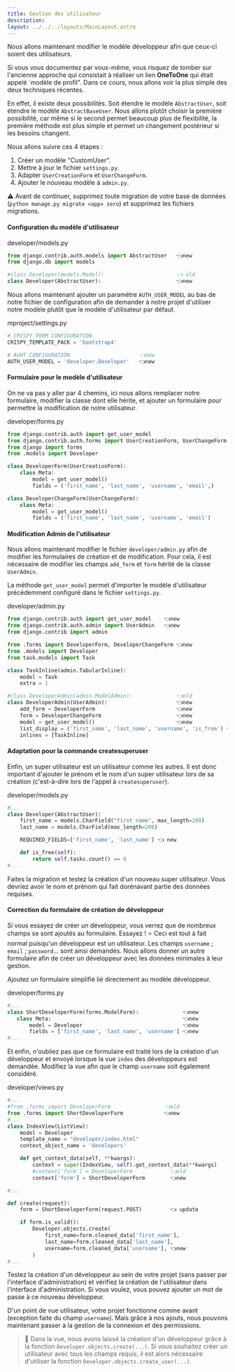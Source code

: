 ```yaml
---
title: Gestion des utilisateur
description: 
layout: ../../../layouts/MainLayout.astro
---
```


Nous allons maintenant modifier le modèle développeur afin que ceux-ci soient des utilisateurs.

Si vous vous documentez par vous-même, vous risquez de tomber sur l'ancienne approche qui consistait à réaliser un lien **OneToOne** qui était appelé `modèle de profil". Dans ce cours, nous allons voir la plus simple des deux techniques récentes.

En effet, il existe deux possibilités. Soit étendre le modèle `AbstractUser`, soit étendre le modèle `AbstractBaseUser`. Nous allons plutôt choisir la première possibilité, car même si le second permet beaucoup plus de flexibilité, la première méthode est plus simple et permet un changement postérieur si les besoins changent.

Nous allons suivre ces 4 étapes : 

1. Créer un modèle "CustomUser".
1. Mettre à jour le fichier `settings.py`.
1. Adapter `UserCreationForm` et `UserChangeForm`.
1. Ajouter le nouveau modèle à `admin.py`.

⚠️ Avant de continuer, supprimez toute migration de votre base de données (`python manage.py migrate <app> zero`) et supprimez les fichiers migrations.

#### Configuration du modèle d'utilisateur

<div class="path">developer/models.py</div>

``` python
from django.contrib.auth.models import AbstractUser   👈new
from django.db import models

#class Developer(models.Model):                       👈 old
class Developer(AbstractUser):                        👈new
```

Nous allons maintenant ajouter un paramètre `AUTH_USER_MODEL` au bas de notre fichier de configuration afin de demander à notre projet d'utiliser notre modèle plutôt que le modèle d'utilisateur par défaut.

<div class="path">mproject/settings.py</div>

``` python
# CRISPY FORM CONFIGURATION
CRISPY_TEMPLATE_PACK = 'bootstrap4'

# AUHT CONFIGURATION                      👈new
AUTH_USER_MODEL = 'developer.Developer'   👈new
```

#### Formulaire pour le modèle d'utilisateur

On ne va pas y aller par 4 chemins, ici nous allons remplacer notre formulaire, modifier la classe dont elle hérite, et ajouter un formulaire pour
permettre la modification de notre utilisateur.

<div class="path">developer/forms.py</div>

``` python
from django.contrib.auth import get_user_model
from django.contrib.auth.forms import UserCreationForm, UserChangeForm
from django import forms
from .models import Developer

class DeveloperForm(UserCreationForm):
    class Meta:
        model = get_user_model()
        fields = ('first_name', 'last_name', 'username', 'email',)

class DeveloperChangeForm(UserChangeForm):
    class Meta:
        model = get_user_model()
        fields = ('first_name', 'last_name', 'username', 'email')

```

#### Modification Admin de l'utilisateur

Nous allons maintenant modifier le fichier `developer/admin.py` afin de modifier les formulaires de création et de modification.
Pour cela, il est nécessaire de modifier les champs `add_form` et `form` hérité de la classe `UserAdmin`.

La méthode `get_user_model` permet d'importer le modèle d'utilisateur précédemment configuré dans le fichier `settings.py`.

<div class="path">developer/admin.py</div>

``` python
from django.contrib.auth import get_user_model    👈new 
from django.contrib.auth.admin import UserAdmin   👈new
from django.contrib import admin

from .forms import DeveloperForm, DeveloperChangeForm 👈new
from .models import Developer
from task.models import Task

class TaskInline(admin.TabularInline):
    model = Task
    extra = 1

#class DeveloperAdmin(admin.ModelAdmin):              👈old
class DeveloperAdmin(UserAdmin):                      👈new
    add_form = DeveloperForm                          👈new
    form = DeveloperChangeForm                        👈new
    model = get_user_model()                          👈new
    list_display = ('first_name', 'last_name', 'username', 'is_free') 👈Ajoutez 'username'
    inlines = [TaskInline]
```

#### Adaptation pour la commande createsuperuser

Enfin, un super utilisateur est un utilisateur comme les autres. Il est donc important d'ajouter le prénom et le nom d'un super utilisateur lors de sa création (c'est-à-dire lors de l'appel à `createsuperuser`).

<div class="path">developer/models.py</div>

``` python
#...
class Developer(AbstractUser):
    first_name = models.CharField("first name", max_length=200)
    last_name = models.CharField(max_length=200)

    REQUIRED_FIELDS=['first_name', 'last_name'] 👈 new

    def is_free(self):
        return self.tasks.count() == 0
#...
```

Faites la migration et testez la création d'un nouveau super utilisateur. Vous devriez avoir le nom et prénom qui fait dorénavant partie des données requises.

#### Correction du formulaire de création de développeur

Si vous essayez de créer un développeur, vous verrez que de nombreux champs se sont ajoutés au formulaire. Essayez ! ⭐️ Ceci est tout à fait normal puisqu'un développeur est un utilisateur. Les champs `username` ; `email` ; `password`... sont ainsi demandés. Nous allons donner un autre formulaire afin de créer un développeur avec les données minimales à leur gestion.

Ajoutez un formulaire simplifié lié directement au modèle développeur.

<div class="path">developer/forms.py</div>

``` python
#...
class ShortDeveloperForm(forms.ModelForm):              👈new
   class Meta:                                          👈new
       model = Developer                                👈new
       fields = ['first_name', 'last_name', 'username'] 👈new
#...
```

Et enfin, n'oubliez pas que ce formulaire est traité lors de la création d'un développeur et envoyé lorsque la vue `index` des développeurs est demandée. Modifiez la vue afin que le champ `username` soit également considéré.

<div class="path">developer/views.py</div>

``` python
#...
#from .forms import DeveloperForm                 👈old
from .forms import ShortDeveloperForm             👈new
#...
class IndexView(ListView):
    model = Developer
    template_name = "developer/index.html"
    context_object_name = 'developers'

    def get_context_data(self, **kwargs):
        context = super(IndexView, self).get_context_data(**kwargs)
        #context['form'] = DeveloperForm            👈old
        context['form'] = ShortDeveloperForm        👈new

#...

def create(request):
    form = ShortDeveloperForm(request.POST)         👈 update

    if form.is_valid():
        Developer.objects.create(
            first_name=form.cleaned_data['first_name'],
            last_name=form.cleaned_data['last_name'],
            username=form.cleaned_data['username'], 👈new
        )
#...
```

Testez la création d'un développeur au sein de votre projet (sans passer par l'interface d'administration) et vérifiez la création de l'utilisateur dans l'interface d'administration. Si vous voulez, vous pouvez ajouter un mot de passe à ce nouveau développeur.

D'un point de vue utilisateur, votre projet fonctionne comme avant (exception faite du champ `username`). Mais grâce à nos ajouts, nous pouvons maintenant passer à la gestion de la connexion et des permissions.

> 📃
> Dans la vue, nous avons laissé la création d'un développeur grâce à la fonction
> `Developer.objects.create(...)`. Si vous souhaitez créer un utilisateur avec tous les champs requis, il est alors nécessaire d'utiliser la fonction `Developer.objects.create_user(...)`.